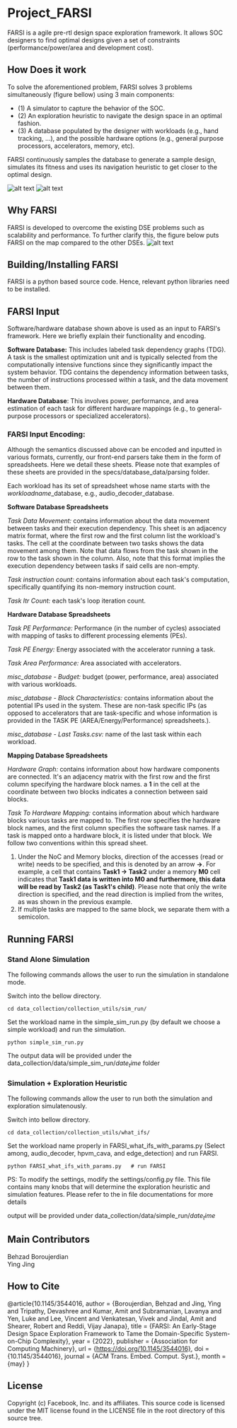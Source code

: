 # Project_FARSI
FARSI is a agile pre-rtl design space exploration framework. It allows SOC designers to find optimal
designs given a set of constraints (performance/power/area and development cost).


## How Does it work
To solve the aforementioned problem, FARSI solves 3 problems simultaneously (figure bellow) using
3 main components:
* (1) A simulator to capture the behavior of the SOC.
* (2) An exploration heuristic to navigate the design space in an optimal fashion.
* (3) A database populated by the designer with workloads (e.g., hand tracking, ...), and the
possible hardware options (e.g., general purpose processors, accelerators, memory, etc).

FARSI continuously samples the database to generate a sample design, simulates its fitness and uses its navigation heuristic to get closer to the optimal design.

![alt text](figures/FARSI_methodology.png "FARSI components")
![alt text](figures/FARSI_output.png "FARSI Output")

## Why FARSI
FARSI is developed to overcome the existing DSE problems such as scalability and performance.
To further clarify this, the figure below puts FARSI on the map compared to the other DSEs.
![alt text](figures/DSE_on_the_map.png "components")


## Building/Installing FARSI
FARSI is a python based source code. Hence, relevant python libraries need to be installed.


## FARSI Input
Software/hardware database shown above is used as an input to FARSI's framework. Here we briefly explain their functionality and encoding. 

**Software Database:** This includes labeled task dependency graphs (TDG). A task is the smallest optimization unit and is typically selected from the computationally intensive functions since they significantly impact the system behavior. TDG contains the dependency information between tasks, the number of instructions processed within a task, and the data movement between them.
 
**Hardware Database**: This involves power, performance, and area estimation of each task for different hardware mappings (e.g., to general-purpose processors or specialized accelerators).

### FARSI Input Encoding:
Although the semantics discussed above can be encoded and inputted in various formats, currently, our front-end parsers take them in the form of spreadsheets. Here we detail these sheets. Please note that examples of these sheets are provided in the specs/database_data/parsing folder. 

Each workload has its set of spreadsheet whose name starts with the $workload name$_database, e.g., audio_decoder_database.

**Software Database Spreadsheets**

*Task Data Movement:* contains information about the data movement between tasks and their execution dependency. This sheet is an adjacency matrix format, where the first row and the first column list the workload's tasks. The cell at the coordinate between two tasks shows the data movement among them. Note that data flows from the task shown in the row to the task shown in the column. Also, note that this format implies the execution dependency between tasks if said cells are non-empty. 

*Task instruction count:* contains information about each task's computation, specifically quantifying its non-memory instruction count.

*Task Itr Count:*  each task's loop iteration count.

**Hardware Database Spreadsheets**

*Task PE Performance:* Performance (in the number of cycles) associated with mapping of tasks to different processing elements (PEs).

*Task PE Energy:* Energy associated with the accelerator running a task.

*Task Area Performance:* Area associated with accelerators.

*misc_database - Budget:* budget (power, performance, area) associated with various workloads.

*misc_database - Block Characteristics:* contains information about the potential IPs used in the system. These are non-task specific IPs (as opposed to accelerators that are task-specific and whose information is provided in the TASK PE (AREA/Energy/Performance) spreadsheets.).

*misc_database - Last Tasks.csv:* name of the last task within each workload.

**Mapping Database Spreadsheets**

*Hardware Graph:* contains information about how hardware components are connected. It's an adjacency matrix with the first row and the first column specifying the hardware block names. a **1** in the cell at the coordinate between two blocks indicates a connection between said blocks.

*Task To Hardware Mapping:* contains information about which hardware blocks various tasks are mapped to. The first row specifies the hardware block names, and the first column specifies the software task names. If a task is mapped onto a hardware block, it is listed under that block. We follow two conventions within this spread sheet. 
  1) Under the NoC and Memory blocks,  direction of the accesses (read or write) needs to be specified, and this is denoted by an arrow **->**.
     For example, a cell that contains **Task1 -> Task2** under a memory **M0** cell indicates that **Task1 data is written into M0 and furthermore, this data will be read by Task2 (as Task1's child)**. Please note that only the write direction is specified, and the read direction is implied from the writes, as was shown in the previous example.
  2) If multiple tasks are mapped to the same block, we separate them with a semicolon. 


## Running FARSI

### Stand Alone Simulation ###
The following commands allows the user to run the simulation in standalone mode.

Switch into the bellow directory.
```shell
cd data_collection/collection_utils/sim_run/
```
Set the workload name in the simple_sim_run.py (by default we choose a simple workload) and run the simulation.

```shell
python simple_sim_run.py
```

The output data will be provided under the data_collection/data/simple_sim_run/$date_time$ folder



### Simulation + Exploration Heuristic ###
The following commands allow the user to run both the simulation and exploration simulatenously. 

Switch into bellow directory.
```shell
cd data_collection/collection_utils/what_ifs/
```
Set the workload name properly in FARSI_what_ifs_with_params.py (Select among, audio_decoder, hpvm_cava, and edge_detection) and run FARSI. 

```shell
python FARSI_what_ifs_with_params.py   # run FARSI
```

PS: To modify the settings, modify the settings/config.py file. This file contains many knobs that will determine the exploration heuristic and simulation
features. Please refer to the in file documentations for more details

output will be provided under data_collection/data/simple_run/$date_time$

## Main Contributors
Behzad Boroujerdian\
Ying Jing


## How to Cite
@article{10.1145/3544016,
author = {Boroujerdian, Behzad and Jing, Ying and Tripathy, Devashree and Kumar, Amit and Subramanian, Lavanya and Yen, Luke and Lee, Vincent and Venkatesan, Vivek and Jindal, Amit and Shearer, Robert and Reddi, Vijay Janapa},
title = {FARSI: An Early-Stage Design Space Exploration Framework to Tame the Domain-Specific System-on-Chip Complexity},
year = {2022},
publisher = {Association for Computing Machinery},
url = {https://doi.org/10.1145/3544016},
doi = {10.1145/3544016},
journal = {ACM Trans. Embed. Comput. Syst.},
month = {may}
}


## License
Copyright (c) Facebook, Inc. and its affiliates.
This source code is licensed under the MIT license found in the
LICENSE file in the root directory of this source tree.



